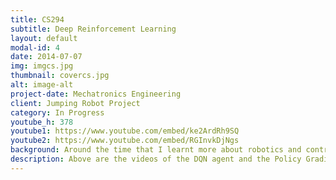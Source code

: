 ```yaml
---
title: CS294
subtitle: Deep Reinforcement Learning 
layout: default
modal-id: 4
date: 2014-07-07
img: imgcs.jpg
thumbnail: covercs.jpg
alt: image-alt
project-date: Mechatronics Engineering
client: Jumping Robot Project
category: In Progress
youtube_h: 378
youtube1: https://www.youtube.com/embed/ke2ArdRh9SQ
youtube2: https://www.youtube.com/embed/RGInvkDjNgs
background: Around the time that I learnt more about robotics and controls, there were big push forward in solving robotics controls problem with learning methods. These methods also gave hope for abstract and complex tasks such as robot manipulation in unknown environments. I knew that this was what I wanted to learn so I decided to read the Deep Learning Book, the Reinforcement Learning: Introduction as well as the CS231n Deep Learning course from Stanford. After finishing these and talking to people in the field who gave me great insight, I found this amazing course on Deep Reinforcement Learning. I knew again that this is something that I wanted to learn so I decided to put effort into completing this course.
description: Above are the videos of the DQN agent and the Policy Gradient for inverted pendulum that I trained for the Homework problems from the CS294 course. All the code for this course and the CS231n course are available on my github!
---
```

